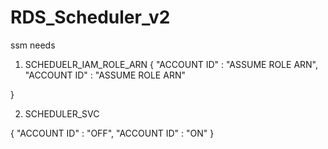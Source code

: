 # RDS_Scheduler_v2


ssm needs

1. SCHEDUELR_IAM_ROLE_ARN
{
        "ACCOUNT ID" : "ASSUME ROLE ARN",
        "ACCOUNT ID" : "ASSUME ROLE ARN"
 
}


2. SCHEDULER_SVC

{
        "ACCOUNT ID" : "OFF",
        "ACCOUNT ID"  : "ON"
}
